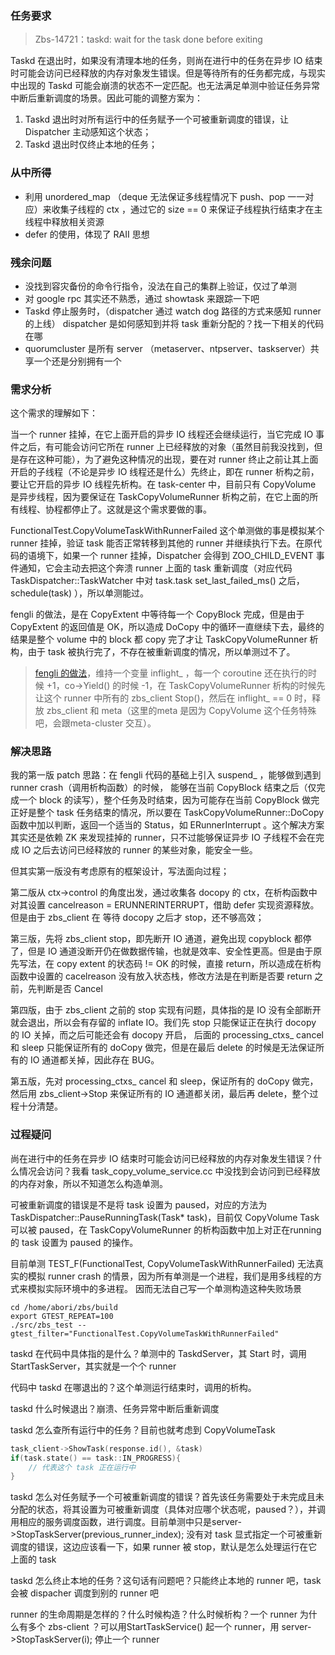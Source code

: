 ### 任务要求

> Zbs-14721：taskd: wait for the task done before exiting

Taskd 在退出时，如果没有清理本地的任务，则尚在进行中的任务在异步 IO 结束时可能会访问已经释放的内存对象发生错误。但是等待所有的任务都完成，与现实中出现的 Taskd 可能会崩溃的状态不一定匹配。也无法满足单测中验证任务异常中断后重新调度的场景。因此可能的调整方案为：

1. Taskd 退出时对所有运行中的任务赋予一个可被重新调度的错误，让 Dispatcher 主动感知这个状态；
2. Taskd 退出时仅终止本地的任务；

### 从中所得

* 利用 unordered_map （deque 无法保证多线程情况下 push、pop 一一对应）来收集子线程的 ctx ，通过它的 size == 0 来保证子线程执行结束才在主线程中释放相关资源
* defer 的使用，体现了 RAII 思想

### 残余问题

* 没找到容灾备份的命令行指令，没法在自己的集群上验证，仅过了单测
* 对 google rpc 其实还不熟悉，通过 showtask 来跟踪一下吧
* Taskd 停止服务时，（dispatcher 通过 watch dog 路径的方式来感知 runner 的上线） dispatcher 是如何感知到并将 task 重新分配的？找一下相关的代码在哪
* quorumcluster 是所有 server （metaserver、ntpserver、taskserver）共享一个还是分别拥有一个

### 需求分析

这个需求的理解如下：

当一个 runner 挂掉，在它上面开启的异步 IO 线程还会继续运行，当它完成 IO 事件之后，有可能会访问它所在 runner 上已经释放的对象（虽然目前我没找到，但是存在这种可能），为了避免这种情况的出现，要在对 runner 终止之前让其上面开启的子线程（不论是异步 IO 线程还是什么）先终止，即在 runner 析构之前，要让它开启的异步 IO 线程先析构。在 task-center 中，目前只有 CopyVolume 是异步线程，因为要保证在 TaskCopyVolumeRunner 析构之前，在它上面的所有线程、协程都停止了。这就是这个需求要做的事。

FunctionalTest.CopyVolumeTaskWithRunnerFailed 这个单测做的事是模拟某个 runner 挂掉，验证 task 能否正常转移到其他的 runner 并继续执行下去。在原代码的语境下，如果一个 runner 挂掉，Dispatcher 会得到 ZOO_CHILD_EVENT 事件通知，它会主动去把这个奔溃 runner 上面的 task 重新调度（对应代码 TaskDispatcher::TaskWatcher 中对 task.task set_last_failed_ms() 之后，schedule(task) ），所以单测能过。

fengli 的做法，是在 CopyExtent 中等待每一个 CopyBlock 完成，但是由于 CopyExtent 的返回值是 OK，所以造成 DoCopy 中的循环一直继续下去，最终的结果是整个 volume 中的 block 都 copy 完了才让 TaskCopyVolumeRunner 析构，由于 task  被执行完了，不存在被重新调度的情况，所以单测过不了。

> [fengli 的做法](http://gerrit.smartx.com/c/zbs/+/25368/1/src/task/tasks/task_copy_volume_service.cc#b93)，维持一个变量 inflight_ ，每一个 coroutine 还在执行的时候 +1，co->Yield() 的时候 -1，在 TaskCopyVolumeRunner 析构的时候先让这个 runner 中所有的 zbs_client Stop()，然后在 inflight_ == 0 时，释放 zbs_client 和 meta（这里的meta 是因为 CopyVolume 这个任务特殊吧，会跟meta-cluster 交互）。

### 解决思路

我的第一版 patch 思路：在 fengli 代码的基础上引入 suspend_ ，能够做到遇到 runner crash（调用析构函数）的时候， 能够在当前 CopyBlock 结束之后（仅完成一个 block 的读写），整个任务及时结束，因为可能存在当前 CopyBlock 做完正好是整个 task 任务结束的情况，所以要在 TaskCopyVolumeRunner::DoCopy 函数中加以判断，返回一个适当的 Status，如 ERunnerInterrupt 。这个解决方案其实还是依赖 ZK 来发现挂掉的  runner，只不过能够保证异步 IO 子线程不会在完成 IO 之后去访问已经释放的 runner 的某些对象，能安全一些。

但其实第一版没有考虑原有的框架设计，写法面向过程；

第二版从 ctx->control 的角度出发，通过收集各 docopy 的 ctx，在析构函数中对其设置 cancelreason = ERUNNERINTERRUPT，借助 defer 实现资源释放。但是由于 zbs_client 在 等待 docopy 之后才 stop，还不够高效；

第三版，先将 zbs_client stop，即先断开 IO 通道，避免出现 copyblock 都停了，但是 IO 通道没断开仍在做数据传输，也就是效率、安全性更高。但是由于原先写法，在 copy extent 的状态码 != OK 的时候，直接 return，所以造成在析构函数中设置的 cacelreason 没有放入状态栈，修改方法是在判断是否要 return 之前，先判断是否 Cancel 

第四版，由于 zbs_client 之前的 stop 实现有问题，具体指的是 IO 没有全部断开就会退出，所以会有存留的 inflate IO。我们先 stop 只能保证正在执行 docopy 的 IO 关掉，而之后可能还会有 docopy 开启，  后面的 processing_ctxs_ cancel 和 sleep 只能保证所有的 doCopy 做完，但是在最后 delete 的时候是无法保证所有的 IO 通道都关掉，因此存在 BUG。

第五版，先对 processing_ctxs_ cancel 和 sleep，保证所有的 doCopy 做完，然后用 zbs_client->Stop 来保证所有的 IO 通道都关闭，最后再 delete，整个过程十分清楚。

### 过程疑问

尚在进行中的任务在异步 IO 结束时可能会访问已经释放的内存对象发生错误？什么情况会访问？我看 task_copy_volume_service.cc 中没找到会访问到已经释放的内存对象，所以不知道怎么构造单测。

可被重新调度的错误是不是将 task 设置为 paused，对应的方法为 TaskDispatcher::PauseRunningTask(Task* task)，目前仅 CopyVolume Task 可以被 paused，在 TaskCopyVolumeRunner 的析构函数中加上对正在running 的 task 设置为 paused 的操作。

目前单测 TEST_F(FunctionalTest, CopyVolumeTaskWithRunnerFailed) 无法真实的模拟 runner crash 的情景，因为所有单测是一个进程，我们是用多线程的方式来模拟实际环境中的多进程。 因而无法自己写一个单测构造这种失败场景

```
cd /home/abori/zbs/build
export GTEST_REPEAT=100
./src/zbs_test --gtest_filter="FunctionalTest.CopyVolumeTaskWithRunnerFailed"
```

taskd 在代码中具体指的是什么？单测中的 TaskdServer，其 Start 时，调用 StartTaskServer，其实就是一个个 runner

代码中 taskd 在哪退出的？这个单测运行结束时，调用的析构。

taskd 什么时候退出？崩溃、任务异常中断后重新调度

taskd 怎么查所有运行中的任务？目前也就考虑到 CopyVolumeTask

```cpp
task_client->ShowTask(response.id(), &task)
if(task.state() == task::IN_PROGRESS){
	// 代表这个 task 正在运行中
}
```

taskd 怎么对任务赋予一个可被重新调度的错误？首先该任务需要处于未完成且未分配的状态，将其设置为可被重新调度（具体对应哪个状态呢，paused？），并调用相应的服务调度函数，进行调度。目前单测中只是server->StopTaskServer(previous_runner_index); 没有对 task 显式指定一个可被重新调度的错误，这边应该看一下，如果 runner 被 stop，默认是怎么处理运行在它上面的 task 

taskd 怎么终止本地的任务？这句话有问题吧？只能终止本地的 runner 吧，task 会被 dispacher 调度到别的 runner 吧  

runner 的生命周期是怎样的？什么时候构造？什么时候析构？一个 runner 为什么有多个 zbs-client ？可以用StartTaskService() 起一个 runner，用 server->StopTaskServer(i); 停止一个 runner
